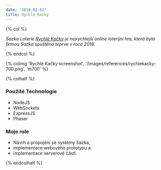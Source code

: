 ```yaml
---
date: "2010-02-02"
title: Rychlé Kačky
---
```

{% col %}

*Sazka Loterie [Rychlé Kačky](https://www.sazka.cz/loterie/rychle-kacky) je nejrychlejší online loterijní hra, která byla firmou Sazka spuštěna teprve v roce 2018.*

{% endcol %}

{% colimg 'Rychlé Kačky screenshot', '/images/references/rychlekacky-700.png', 'm700' %}

{% colhalf %}

### Použité Technologie
 * NodeJS
 * WebSockets
 * ExpressJS
 * Phaser

### Moje role
 * Návrh a propojení se systémy Sazka,
 * implementace webového prototypu a
 * implementace serverové části.

{% endcolhalf %}

